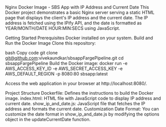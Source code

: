Nginx Docker Image - SBS App with IP Address and Current Date
This Docker project demonstrates a basic Nginx server serving a static HTML page that displays the client's IP address and the current date. The IP address is fetched using the IPify API, and the date is formatted as YEAR/MONTH/DATE HOUR:MIN:SECS using JavaScript.

Getting Started
Prerequisites
Docker installed on your system.
Build and Run the Docker Image
Clone this repository:

bash
Copy code
git clone git@github.com:vivekaundkar/sbsappFargePipeline.git
cd sbsappFargePipeline
Build the Docker image:
docker run -e AWS_ACCESS_KEY_ID -e AWS_SECRET_ACCESS_KEY -e AWS_DEFAULT_REGION -p 8080:80 sbsapp:latest


Access the web application in your browser at http://localhost:8080/.

Project Structure
Dockerfile: Defines the instructions to build the Docker image.
index.html: HTML file with JavaScript code to display IP address and current date.
show_ip_and_date.js: JavaScript file that fetches the IP address and formats the current date.
Customization
Date Format: You can customize the date format in show_ip_and_date.js by modifying the options object in the updateCurrentDate function.